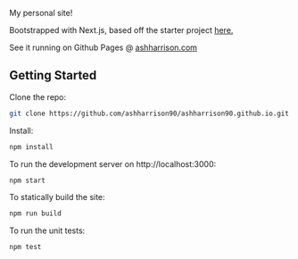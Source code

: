 My personal site!

Bootstrapped with Next.js, based off the starter project [here.](https://github.com/vercel/next.js/tree/canary/examples/blog-starter-typescript)

See it running on Github Pages @ [ashharrison.com](https://ashharrison.com)

## Getting Started

Clone the repo:

```bash
git clone https://github.com/ashharrison90/ashharrison90.github.io.git
```

Install:

```bash
npm install
```

To run the development server on http://localhost:3000:

```bash
npm start
```

To statically build the site:

```bash
npm run build
```

To run the unit tests:

```bash
npm test
```
